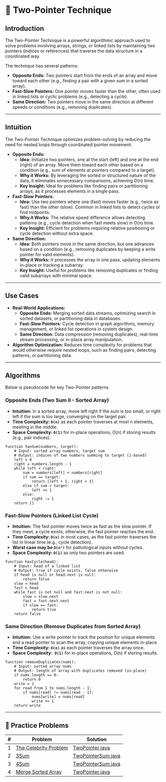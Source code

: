 # 📍 Two-Pointer Technique

## Introduction

The Two-Pointer Technique is a powerful algorithmic approach used to solve problems involving arrays, strings, or linked
lists by maintaining two pointers (indices or references) that traverse the data structure in a coordinated way.

The technique has several patterns:

- **Opposite Ends:** Two pointers start from the ends of an array and move toward each other (e.g., finding a pair with
  a
  given sum in a sorted array).
- **Fast-Slow Pointers:** One pointer moves faster than the other, often used in linked lists or cyclic problems (e.g.,
  detecting a cycle).
- **Same Direction:** Two pointers move in the same direction at different speeds or conditions (e.g., removing
  duplicates).

---

## Intuition

The Two-Pointer Technique optimizes problem-solving by reducing the need for nested loops through coordinated pointer
movement:

* **Opposite Ends:**
    * **Idea:** Initialize two pointers, one at the start (left) and one at the end (right) of an array. Move them
      toward
      each other based on a condition (e.g., sum of elements at pointers compared to a target).
    * **Why it Works:** By leveraging the sorted or structured nature of the data, it eliminates unnecessary
      comparisons,
      achieving O(n) time.
    * **Key Insight:** Ideal for problems like finding pairs or partitioning arrays, as it processes elements in a
      single
      pass.
* **Fast-Slow Pointers:**
    * **Idea:** Use two pointers where one (fast) moves faster (e.g., twice as fast) than the other (slow). Common in
      linked lists to detect cycles or find midpoints.
    * **Why it Works:** The relative speed difference allows detecting patterns (e.g., cycle detection when fast meets
      slow) in O(n) time.
    * **Key Insight:** Efficient for problems requiring relative positioning or cycle detection without extra space.
* **Same Direction:**
    * **Idea:** Both pointers move in the same direction, but one advances based on a condition (e.g., removing
      duplicates by keeping a write pointer for valid elements).
    * **Why it Works:** It processes the array in one pass, updating elements in-place or tracking a subarray.
    * **Key Insight:** Useful for problems like removing duplicates or finding valid subarrays with minimal space.

---

## Use Cases

- **Real-World Applications:**
    - **Opposite Ends:** Merging sorted data streams, optimizing search in sorted datasets, or partitioning data in
      databases.
    - **Fast-Slow Pointers:** Cycle detection in graph algorithms, memory management, or linked list operations in
      system design.
    - **Same Direction:** Data compression (removing duplicates), real-time stream processing, or in-place array
      manipulation.
- **Algorithm Optimization:** Reduces time complexity for problems that would otherwise require nested loops, such as
  finding pairs, detecting patterns, or partitioning data.

---

## Algorithms

Below is pseudocode for key Two-Pointer patterns

### Opposite Ends (Two Sum II - Sorted Array)

- **Intuition:** In a sorted array, move left right if the sum is too small, or right left if the sum is too large,
  converging on the target pair.
- **Time Complexity: `O(n)`** as each pointer traverses at most n elements, meeting in the middle.
- **Space Complexity: `O(1)`** for in-place operations, O(n) if storing results (e.g., pair indices).

```
function twoSum(numbers, target):
    # Input: sorted array numbers, target sum
    # Output: indices of two numbers summing to target (1-based)
    left = 0
    right = numbers.length - 1
    while left < right:
        sum = numbers[left] + numbers[right]
        if sum == target:
            return [left + 1, right + 1]
        else if sum < target:
            left += 1
        else:
            right -= 1
    return []
```

### Fast-Slow Pointers (Linked List Cycle)

- **Intuition:** The fast pointer moves twice as fast as the slow pointer. If they meet, a cycle exists; otherwise, the
  fast pointer reaches the end.
- **Time Complexity: `O(n)`** in most cases, as the fast pointer traverses the list in linear time (e.g., cycle
  detection).
- **Worst case may be `O(n²)`** for pathological inputs without cycles.
- **Space Complexity: `O(1)`** as only two pointers are used.

```
function hasCycle(head):
    # Input: head of a linked list
    # Output: true if cycle exists, false otherwise
    if head is null or head.next is null:
        return false
    slow = head
    fast = head
    while fast is not null and fast.next is not null:
        slow = slow.next
        fast = fast.next.next
        if slow == fast:
            return true
    return false
```

### Same Direction (Remove Duplicates from Sorted Array)

- **Intuition:** Use a write pointer to track the position for unique elements and a read pointer to scan the array,
  copying
  unique elements in-place.
- **Time Complexity: `O(n)`** as each pointer traverses the array once.
- **Space Complexity:` O(1)`** for in-place operations, O(n) if storing results.

```
function removeDuplicates(nums):
    # Input: sorted array nums
    # Output: length of array with duplicates removed (in-place)
    if nums.length == 0:
        return 0
    write = 1
    for read from 1 to nums.length - 1:
        if nums[read] != nums[read - 1]:
            nums[write] = nums[read]
            write += 1
    return write
```

---

## 🧪 Practice Problems

| # | Problem                                                                                 | Solution                                   |
|---|-----------------------------------------------------------------------------------------|--------------------------------------------|
| 1 | [The Celebrity Problem](https://www.geeksforgeeks.org/problems/the-celebrity-problem/1) | [TwoPointer.java](./TwoPointer.java)       |
| 2 | [3Sum](https://leetcode.com/problems/3sum/)                                             | [TwoPointerSum.java](./TwoPointerSum.java) |
| 3 | [4Sum](https://leetcode.com/problems/4sum/)                                             | [TwoPointerSum.java](./TwoPointerSum.java) |
| 4 | [Merge Sorted Array](https://leetcode.com/problems/merge-sorted-array/)                 | [TwoPointer.java](./TwoPointer.java)       |